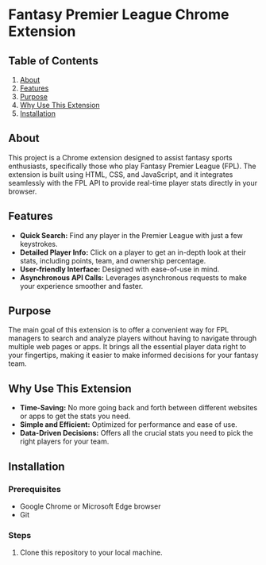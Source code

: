# Fantasy Premier League Chrome Extension

## Table of Contents
1. [About](#about)
2. [Features](#features)
3. [Purpose](#purpose)
4. [Why Use This Extension](#why-use-this-extension)
5. [Installation](#installation)

## About
This project is a Chrome extension designed to assist fantasy sports enthusiasts, specifically those who play Fantasy Premier League (FPL). The extension is built using HTML, CSS, and JavaScript, and it integrates seamlessly with the FPL API to provide real-time player stats directly in your browser.

## Features
- **Quick Search:** Find any player in the Premier League with just a few keystrokes.
- **Detailed Player Info:** Click on a player to get an in-depth look at their stats, including points, team, and ownership percentage.
- **User-friendly Interface:** Designed with ease-of-use in mind.
- **Asynchronous API Calls:** Leverages asynchronous requests to make your experience smoother and faster.

## Purpose
The main goal of this extension is to offer a convenient way for FPL managers to search and analyze players without having to navigate through multiple web pages or apps. It brings all the essential player data right to your fingertips, making it easier to make informed decisions for your fantasy team.

## Why Use This Extension
- **Time-Saving:** No more going back and forth between different websites or apps to get the stats you need.
- **Simple and Efficient:** Optimized for performance and ease of use.
- **Data-Driven Decisions:** Offers all the crucial stats you need to pick the right players for your team.

## Installation

### Prerequisites
- Google Chrome or Microsoft Edge browser
- Git

### Steps
1. Clone this repository to your local machine.
